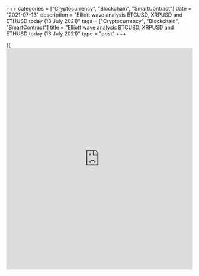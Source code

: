 +++
categories = ["Cryptocurrency", "Blockchain", "SmartContract"]
date = "2021-07-13"
description = "Elliott wave analysis BTCUSD, XRPUSD and ETHUSD today (13 July 2021)"
tags = ["Cryptocurrency", "Blockchain", "SmartContract"]
title = "Elliott wave analysis BTCUSD, XRPUSD and ETHUSD today (13 July 2021)"
type = "post"
+++

{{<iframe id="large-banner" src="https://www.bounty.group/#slide=15.0" width="100%" height="600" scrolling="no" style="border: 0px solid rgb(216, 221, 230); border-radius: 3px;">}}

2021-07-13

2021-07-13

Short-term forecast for BTCUSD, XRPUSD and ETHUSD 13.07.2021Roman Onegin

I welcome my readers!

I have prepared a short-term cryptocurrency forecast based on Elliott
wave analysis of Bitcoin, Ripple, and Ethereum. I offer entry signals to
trade each cryptocurrency.

The three cryptocurrency pairs covered in the article should start
declining in prices. There are developing the final leg of corrective
patterns. Let us study each cryptocurrency in detail.

The article covers the following subjects:

##  **Elliott wave Bitcoin analysis**

The BTCUSD market must be forming an upward double zigzag. The up wave
(W) has completed as a simple zigzag A-B-C. There is unfolding the
linking wave (X) as a triple zigzag W-X-Y-X-Z. The final sub-wave Z has
been half-complete within the zigzag. The price should soon start
declining to a level of 31800.00, where wave (X) will reach the 61.8%
Fibonacci retracement of wave (W).

### Trading plan for [BTCUSD][1] today:

Sell 33109.50, TP 31800.00

* * *

##  **Elliott wave Ripple analysis**

The XRPUSD market must be forming the double zigzag W-X-Y. The first
motive sub-wave W has completed. There is unfolding the final leg of the
linking wave X, which is developing as a triple zigzag
[W]-[X]-[Y]-[X]-[Z]. The Ripple price should be declining in the [Z]
wave to a level of 0.560, where wave X will retrace the W wave by 76.4%.

### Trading plan for [XRPUSD][2] **** today:

Sell 0.627, TP 0.560

* * *

##  **Elliott wave Ethereum analysis**

The ETHUSD market has started forming a new upward pattern. There must
be developing a simple bullish zigzag [A]-[B]-[C]. Wave [A] looks
complete. The corrective wave [B] should also finish soon. The Ethereum
price should soon be declining in the (C) impulse to a level of 1960.00.
At this level wave [B] will be 61.8% of wave [A]. After the above-
mentioned level is reached, the market could turn up and start rising.

### Trading plan for [ETHUSD][3] **** today:

Sell 2019.52, TP 1960.00

* * *

P.S. Did you like my article? Share it in social networks: it will be
the best “thank you" :)

Ask me questions and comment below. I’ll be glad to answer your
questions and give necessary explanations.

 **Useful links:**

  * I recommend trying to trade with a reliable broker [here][4]. The system allows you to trade by yourself or copy successful traders from all across the globe.
  * Use my promo-code BLOG for getting deposit bonus 50% on LiteForex platform. Just enter this code in the appropriate field while [depositing][5] your trading account.
  * Telegram chat for traders: <t.me/liteforexengchat>. We are sharing the signals and trading experience
  * Telegram channel with high-quality analytics, Forex reviews, training articles, and other useful things for traders <t.me/liteforex>



## Price chart of BTCUSD in real time mode

The content of this article reflects the author’s opinion and does not
necessarily reflect the official position of LiteForex. The material
published on this page is provided for informational purposes only and
should not be considered as the provision of investment advice for the
purposes of Directive 2004/39/EC.

Rate this article:

{{value}}

( {{count}} {{title}} )

   1. my.liteforex.com/trading/chart?symbol=BTCUSD
   2. my.liteforex.com/trading/chart?symbol=XRPUSD
   3. my.liteforex.com/trading/chart?symbol=ETHUSD
   4. my.liteforex.com/?category=analysts-opinions&slug=short-term-forecast-for-[BTC](https://www.playgroundfx.com/blog/who-is-the-creator-of-bitcoin/)usd-xrpusd-and-ethusd-13072021&openPopup=%2Fregistration%2Fpopup&utm_source=blog&utm_medium=article&utm_campaign=bonus
   5. my.liteforex.com/deposit/?category=analysts-opinions&slug=short-term-forecast-for-[BTC](https://www.playgroundfx.com/blog/who-is-the-creator-of-bitcoin/)usd-xrpusd-and-ethusd-13072021&promo_code=BLOG&utm_source=blog&utm_medium=article&utm_campaign=bonus